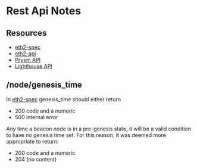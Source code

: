 # Rest Api Notes

## Resources

* [eth2-spec]("https://github.com/ethereum/eth2.0-specs")
* [eth2-api]("https://github.com/ethereum/eth2.0-APIs")
* [Prysm API]("https://api.prylabs.net/#")
* [Lighthouse API]("https://lighthouse-book.sigmaprime.io/http.html")

## /node/genesis_time

In [eth2-spec]("https://github.com/ethereum/eth2.0-specs") genesis_time should either return
* 200 code and a numeric
* 500 internal error

Any time a beacon node is in a pre-genesis state, it will be a valid condition to have no
genesis time set. For this reason, it was deemed more appropriate to return:
* 200 code and a numeric
* 204 (no content)